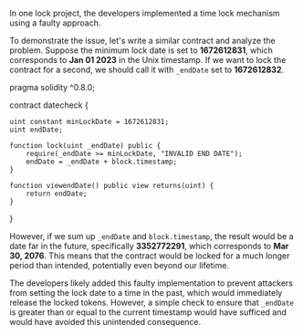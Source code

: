 In one lock project, the developers implemented a time lock mechanism using a faulty approach.

To demonstrate the issue, let's write a similar contract and analyze the problem.
Suppose the minimum lock date is set to **1672612831**, which corresponds to **Jan 01 2023** in the Unix timestamp.
If we want to lock the contract for a second, we should call it with `_endDate` set to **1672612832**.

pragma solidity ^0.8.0;

contract datecheck {

    uint constant minLockDate = 1672612831;
    uint endDate;

    function lock(uint _endDate) public {
        require(_endDate >= minLockDate, "INVALID END DATE");
        endDate = _endDate + block.timestamp;
    }

    function viewendDate() public view returns(uint) {
        return endDate;
    }
}

However, if we sum up `_endDate` and `block.timestamp`, the result would be a date far in the future, specifically **3352772291**,
which corresponds to **Mar 30, 2076**. This means that the contract would be locked for a much longer period than intended,
potentially even beyond our lifetime.

The developers likely added this faulty implementation to prevent attackers from setting the lock date to a time in the past,
which would immediately release the locked tokens. However, a simple check to ensure that `_endDate` is greater than or equal
to the current timestamp would have sufficed and would have avoided this unintended consequence.
